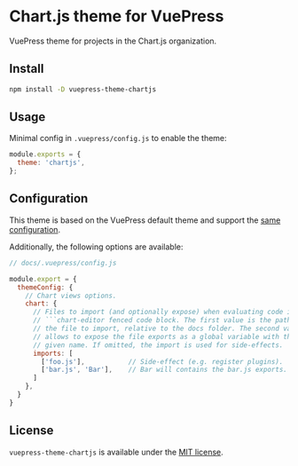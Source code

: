 # Chart.js theme for VuePress

VuePress theme for projects in the Chart.js organization.

## Install

```sh
npm install -D vuepress-theme-chartjs
```

## Usage

Minimal config in `.vuepress/config.js` to enable the theme:

```js
module.exports = {
  theme: 'chartjs',
};
```

## Configuration

This theme is based on the VuePress default theme and support the [same configuration](https://vuepress.vuejs.org/theme/default-theme-config.html).

Additionally, the following options are available:

```js
// docs/.vuepress/config.js

module.export = {
  themeConfig: {
    // Chart views options.
    chart: {
      // Files to import (and optionally expose) when evaluating code in a
      // ```chart-editor fenced code block. The first value is the path to
      // the file to import, relative to the docs folder. The second value
      // allows to expose the file exports as a global variable with the
      // given name. If omitted, the import is used for side-effects.
      imports: [
        ['foo.js'],           // Side-effect (e.g. register plugins).
        ['bar.js', 'Bar'],    // Bar will contains the bar.js exports.
      ]
    },
  }
}

```

## License

`vuepress-theme-chartjs` is available under the [MIT license](LICENSE.md).
